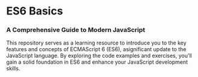 # ES6 Basics

### A Comprehensive Guide to Modern JavaScript


This repository serves as a learning resource to introduce you to the key features and concepts of ECMAScript 6 (ES6), asignificant update to the JavaScript language. By exploring the code examples and exercises, you'll gain a solid foundation in ES6 and enhance your JavaScript development skills.
